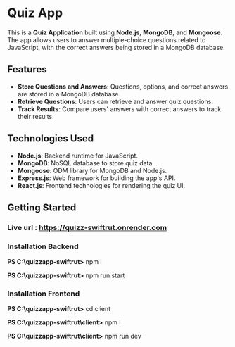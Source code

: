 # Quiz App

This is a **Quiz Application** built using **Node.js**, **MongoDB**, and **Mongoose**. The app allows users to answer multiple-choice questions related to JavaScript, with the correct answers being stored in a MongoDB database.

## Features

- **Store Questions and Answers**: Questions, options, and correct answers are stored in a MongoDB database.
- **Retrieve Questions**: Users can retrieve and answer quiz questions.
- **Track Results**: Compare users' answers with correct answers to track their results.

## Technologies Used

- **Node.js**: Backend runtime for JavaScript.
- **MongoDB**: NoSQL database to store quiz data.
- **Mongoose**: ODM library for MongoDB and Node.js.
- **Express.js**: Web framework for building the app's API.
- **React.js**: Frontend technologies for rendering the quiz UI.

## Getting Started

### Live url : https://quizz-swiftrut.onrender.com


### Installation  Backend

**PS C:\quizzapp-swiftrut>**  npm i

**PS C:\quizzapp-swiftrut>**  npm run start


### Installation Frontend

**PS C:\quizzapp-swiftrut>** cd client

**PS C:\quizzapp-swiftrut\client>**  npm i

**PS C:\quizzapp-swiftrut\client>** npm run dev


